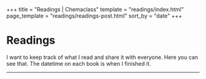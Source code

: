 +++
title = "Readings | Chemaclass"
template = "readings/index.html"
page_template = "readings/readings-post.html"
sort_by = "date"
+++

# Readings

I want to keep track of what I read and share it with everyone. Here you can see that. The datetime on each book is when I finished it.

---
